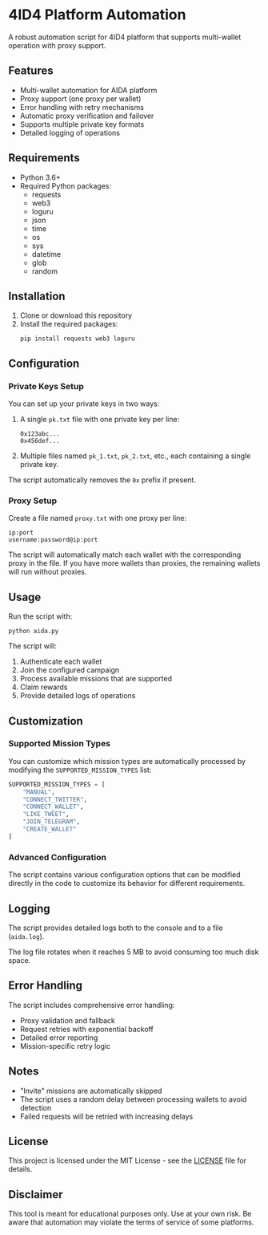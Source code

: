 # 4ID4 Platform Automation

A robust automation script for 4ID4 platform that supports multi-wallet operation with proxy support.

## Features

- Multi-wallet automation for AIDA platform
- Proxy support (one proxy per wallet)
- Error handling with retry mechanisms
- Automatic proxy verification and failover
- Supports multiple private key formats
- Detailed logging of operations

## Requirements

- Python 3.6+
- Required Python packages:
  - requests
  - web3
  - loguru
  - json
  - time
  - os
  - sys
  - datetime
  - glob
  - random

## Installation

1. Clone or download this repository
2. Install the required packages:
   ```
   pip install requests web3 loguru
   ```

## Configuration

### Private Keys Setup

You can set up your private keys in two ways:

1. A single `pk.txt` file with one private key per line:
   ```
   0x123abc...
   0x456def...
   ```

2. Multiple files named `pk_1.txt`, `pk_2.txt`, etc., each containing a single private key.

The script automatically removes the `0x` prefix if present.

### Proxy Setup

Create a file named `proxy.txt` with one proxy per line:

```
ip:port
username:password@ip:port
```

The script will automatically match each wallet with the corresponding proxy in the file. If you have more wallets than proxies, the remaining wallets will run without proxies.

## Usage

Run the script with:

```
python aida.py
```

The script will:
1. Authenticate each wallet
2. Join the configured campaign
3. Process available missions that are supported
4. Claim rewards
5. Provide detailed logs of operations

## Customization

### Supported Mission Types

You can customize which mission types are automatically processed by modifying the `SUPPORTED_MISSION_TYPES` list:

```python
SUPPORTED_MISSION_TYPES = [
    "MANUAL", 
    "CONNECT_TWITTER", 
    "CONNECT_WALLET",
    "LIKE_TWEET", 
    "JOIN_TELEGRAM",
    "CREATE_WALLET"
]
```

### Advanced Configuration

The script contains various configuration options that can be modified directly in the code to customize its behavior for different requirements.

## Logging

The script provides detailed logs both to the console and to a file (`aida.log`). 

The log file rotates when it reaches 5 MB to avoid consuming too much disk space.

## Error Handling

The script includes comprehensive error handling:
- Proxy validation and fallback
- Request retries with exponential backoff
- Detailed error reporting
- Mission-specific retry logic

## Notes

- "Invite" missions are automatically skipped
- The script uses a random delay between processing wallets to avoid detection
- Failed requests will be retried with increasing delays

## License

This project is licensed under the MIT License - see the [LICENSE](LICENSE) file for details.

## Disclaimer

This tool is meant for educational purposes only. Use at your own risk. Be aware that automation may violate the terms of service of some platforms.
